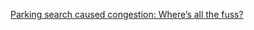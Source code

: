 [Parking search caused congestion: Where’s all the fuss?](file:///C:/Users/kvene/Downloads/Weinberger%20Millard-Ball%20Hampshire%202020%20Parking%20search%20caused%20congestion.pdf)


